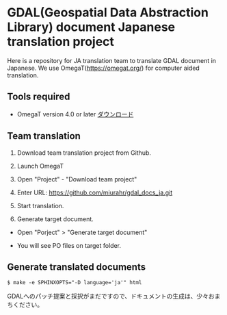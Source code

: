GDAL(Geospatial Data Abstraction Library) document Japanese translation project 
===============================================================================

Here is a repository for JA translation team to translate GDAL document in Japanese.
We use OmegaT(https://omegat.org/) for computer aided translation.


Tools required
--------------

* OmegaT version 4.0 or later  [ダウンロード](https://omegat.org/ja/download)



Team translation
-----------------

1. Download team translation project from Github.

  1. Launch OmegaT

  2. Open "Project" - "Download team project"

  3. Enter URL: https://github.com/miurahr/gdal_docs_ja.git

2. Start translation.

3. Generate target document.

  * Open "Porject" > "Generate target document"
  
  * You will see PO files on target folder.


Generate translated documents
-----------------------------

```
$ make -e SPHINXOPTS="-D language='ja'" html
```

GDALへのパッチ提案と採択がまだですので、ドキュメントの生成は、少々おまちください。
